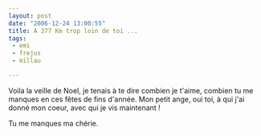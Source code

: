 ```yaml
---
layout: post
date: "2006-12-24 13:00:55"
title: A 377 Km trop loin de toi ...
tags:
 - emi
 - frejus
 - millau

---
```


Voila la veille de Noel, je tenais à te dire combien je t'aime, combien tu me manques en ces fêtes de fins d'année. Mon petit ange, oui toi, à qui j'ai donné mon coeur, avec qui je vis maintenant !

Tu me manques ma chérie.
